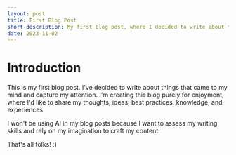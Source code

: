 ```yaml
---
layout: post
title: First Blog Post
short-description: My first blog post, where I decided to write about things that came to my mind...
date: 2023-11-02
---
```


# Introduction

This is my first blog post. I've decided to write about things that came to my mind and capture my attention. I'm creating this blog purely for enjoyment, where I'd like to share my thoughts, ideas, best practices, knowledge, and experiences.

I won't be using AI in my blog posts because I want to assess my writing skills and rely on my imagination to craft my content.

That's all folks! :)

